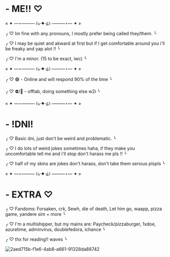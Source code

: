 # - ME!! ♡

« ✦ —⋆——― ꒰ঌ·✦·໒꒱ ———⋆— ✦ »

╭
♡ Im fine with any pronouns, I mostly prefer being called they/them.
╰

╭
♡ I may be quiet and akward at first but if I get comfortable around you i'll be freaky and yap alot !!
╰

╭
♡ I'm a minor. (15 to be exact, iwc)
╰

« ✦ —⋆——― ꒰ঌ·✦·໒꒱ ———⋆— ✦ »

╭
♡ 🟢 - Online and will respond 90% of the time
╰

╭
♡ ⛔️/🌙 - offtab, doing something else w2i
╰

« ✦ —⋆——― ꒰ঌ·✦·໒꒱ ———⋆— ✦ »

# - !DNI!

╭
♡ Basic dni, just don't be weird and problematic. 
╰

╭
♡ I do lots of weird jokes sometimes haha, if they make you uncomfortable tell me and i'll stop don't harass me pls !!
╰

╭
♡ half of my skins are jokes don't harass, don't take them serious plspls
╰

« ✦ —⋆——― ꒰ঌ·✦·໒꒱ ———⋆— ✦ »
# - EXTRA ♡

╭
♡ Fandoms: Forsaken, crk, Sewh, die of death, Let him go, waapp, pizza game, yandere sim + more
╰

╭
♡ I'm a multishipper, but my mains are: Paycheck/pizzaburger, 1xdoe, azuretime, adminvirus, doublefedora, ichance
╰

╭
♡ thx for reading!! waves
╰


![2aed715b-f1e6-4ab8-a661-91328da88742](https://github.com/user-attachments/assets/43c9f030-7b03-4237-9dc7-df3ede07a8a5)





